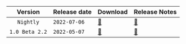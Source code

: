 ﻿| Version | Release date | Download | Release Notes |
| :---: | :--- | --- | --- |
| `Nightly` | `2022-07-06` | [💾](https://github.com/rstolpe/Franky/archive/refs/heads/main.zip) | [📝](https://github.com/rstolpe/Franky-Webpage/blob/main/Documentation/NightlyReleaseNotes.md) |
| `1.0 Beta 2.2` | `2022-05-07` | [💾](https://github.com/rstolpe/Franky/archive/refs/tags/v1.0-Beta2.2.zip) | [📝](https://github.com/rstolpe/Franky/releases/tag/v1.0-Beta2.2) | 